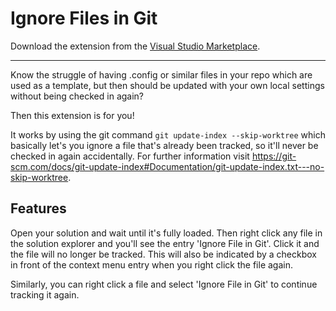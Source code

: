 # Ignore Files in Git

Download the extension from the [Visual Studio Marketplace](https://marketplace.visualstudio.com/items?itemName=ChristophMett.IgnoreFilesInGit).

---------------------------------------------------------------

Know the struggle of having .config or similar files in your repo which are used as a template, but then should be updated with your own local settings without being checked in again?

Then this extension is for you!

It works by using the git command `git update-index --skip-worktree` which basically let's you ignore a file that's already been tracked, so it'll never be checked in again accidentally.
For further information visit https://git-scm.com/docs/git-update-index#Documentation/git-update-index.txt---no-skip-worktree.

## Features

Open your solution and wait until it's fully loaded. Then right click any file in the solution explorer and you'll see the entry 'Ignore File in Git'.
Click it and the file will no longer be tracked. This will also be indicated by a checkbox in front of the context menu entry when you right click the file again.

Similarly, you can right click a file and select 'Ignore File in Git' to continue tracking it again.
